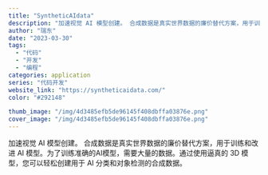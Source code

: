 ```yaml
---
title: "SyntheticAIdata"
description: "加速视觉 AI 模型创建。 合成数据是真实世界数据的廉价替代方案，用于训练和改进 AI 模型。为了训练准确的AI模型，需"
author: "瑞东"
date: "2023-03-30"
tags:
  - "代码"
  - "开发"
  - "编程"
categories: application
series: "代码开发"
website_link: "https://syntheticaidata.com/"
color: "#292148"

thumb_image: "/img/4d3485efb5de96145f408dbffa03876e.png"
cover_image: "/img/4d3485efb5de96145f408dbffa03876e.png"
---
```


加速视觉 AI 模型创建。 合成数据是真实世界数据的廉价替代方案，用于训练和改进 AI 模型。为了训练准确的AI模型，需要大量的数据。通过使用逼真的 3D 模型，您可以轻松创建用于 AI 分类和对象检测的合成数据。